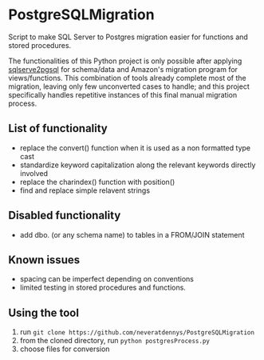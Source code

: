 # PostgreSQLMigration
Script to make SQL Server to Postgres migration easier for functions and stored procedures.

The functionalities of this Python project is only possible after applying [sqlserve2pgsql](https://github.com/dalibo/sqlserver2pgsql) for schema/data and Amazon's migration program for views/functions. This combination of tools already complete most of the migration, leaving only few unconverted cases to handle; and this project specifically handles repetitive instances of this final manual migration process.

## List of functionality
- replace the convert() function when it is used as a non formatted type cast
- standardize keyword capitalization along the relevant keywords directly involved
- replace the charindex() function with position()
- find and replace simple relavent strings

## Disabled functionality
- add dbo. (or any schema name) to tables in a FROM/JOIN statement

## Known issues
- spacing can be imperfect depending on conventions
- limited testing in stored procedures and functions.

## Using the tool
1. run `git clone https://github.com/neveratdennys/PostgreSQLMigration`
2. from the cloned directory, run `python postgresProcess.py`
3. choose files for conversion
